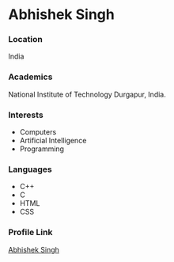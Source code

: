 # Abhishek Singh

### Location

India

### Academics

National Institute of Technology Durgapur, India.

### Interests

- Computers
- Artificial Intelligence
- Programming


### Languages

- C++
- C
- HTML
- CSS
 

### Profile Link

[Abhishek Singh](https://github.com/ZER-0-NE)

